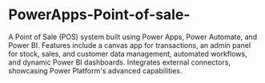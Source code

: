 # PowerApps-Point-of-sale-
A Point of Sale (POS) system built using Power Apps, Power Automate, and Power BI. Features include a canvas app for transactions, an admin panel for stock, sales, and customer data management, automated workflows, and dynamic Power BI dashboards. Integrates external connectors, showcasing Power Platform's advanced capabilities.
